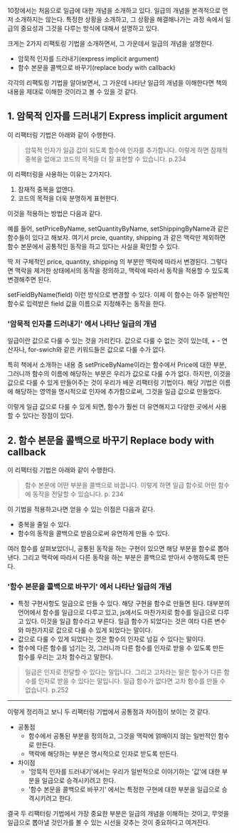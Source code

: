 10장에서는 처음으로 일급에 대한 개념을 소개하고 있다. 일급의 개념을 본격적으로 먼저 소개하지는 않는다. 특정한 상황을 소개하고, 그 상황을 해결해나가는 과정 속에서 일급의 중요성과 그것을 다루는 방식에 대해서 설명하고 있다.

크게는 2가지 리팩토링 기법을 소개하면서, 그 가운데서 일급의 개념을 설명한다.

- 암묵적 인자를 드러내기(express implicit argument)
- 함수 본문을 콜백으로 바꾸기(replace body with callback)

각각의 리팩토링 기법을 알아보면서, 그 가운데 나타난 일급의 개념을 이해한다면 책의 내용을 제대로 이해한 것이라고 볼 수 있을 것 같다.

## 1. 암묵적 인자를 드러내기 Express implicit argument

이 리팩터링 기법은 아래와 같이 수행한다.

> 암묵적 인자가 일급 값이 되도록 함수에 인자를 추가합니다. 이렇게 하면 잠재적 중복을 없애고 코드의 목적을 더 잘 표현할 수 있습니다. p.234

이 리팩터링을 사용하는 이유는 2가지다.

1. 잠재적 중복을 없앤다.
2. 코드의 목적을 더욱 분명하게 표현한다.

이것을 적용하는 방법은 다음과 같다.

예를 들어, setPriceByName, setQuantityByName, setShippingByName과 같은 함수들이 있다고 해보자. 여기서 prcie, quantity, shipping 과 같은 맥락만 제외하면 함수 본문에서 공통적인 동작을 하고 있다는 사실을 확인할 수 있다.

딱 저 구체적인 price, quantity, shipping 의 부분만 맥락에 따라서 변경된다. 그렇다면 맥락을 제거한 상태에서의 동작을 정의하고, 맥락에 따라서 동작을 적용할 수 있도록 변경해주면 된다.

setFieldByName(field) 이런 방식으로 변경할 수 있다. 이제 이 함수는 아주 일반적인 함수로 입력받은 field 값을 이름으로 지정해주는 동작을 한다.

### '암묵적 인자를 드러내기' 에서 나타난 일급의 개념

일급이란 값으로 다룰 수 있는 것을 가리킨다. 값으로 다룰 수 없는 것이 있는데, + - 연산자나, for-swich와 같은 키워드들은 값으로 다룰 수가 없다.

특히 책에서 소개하는 내용 중 setPriceByName이라는 함수에서 Price에 대한 부분, 그러니까 함수의 이름에 해당하는 부분은 우리가 값으로 다룰 수가 없다. 하지만, 이것을 값으로 다룰 수 있게 만들어주는 것이 우리가 배운 리팩터링 기법이다. 해당 기법은 이름에 해당하는 영역을 명시적으로 인자에 추가함으로써, 그것을 일급 값으로 만들었다.

이렇게 일급 값으로 다룰 수 있게 되면, 함수가 훨씬 더 유연해지고 다양한 곳에서 사용할 수 있다는 장점이 있다.

## 2. 함수 본문을 콜백으로 바꾸기 Replace body with callback

이 리팩터링 기법은 아래와 같이 수행한다.

> 함수 본문에 어떤 부분을 콜백으로 바꿉니다. 이렇게 하면 일급 함수로 어떤 함수에 동작을 전달할 수 있습니다. p. 234

이 기법을 적용하고나면 얻을 수 있는 이점은 다음과 같다.

- 중복을 줄일 수 있다.
- 함수의 동작을 콜백으로 받음으로써 유연하게 만들 수 있다.

여러 함수를 살펴보았더니, 공통된 동작을 하는 구현이 있으면 해당 부분을 함수로 뽑아낸다. 그리고 맥락에 따라서 다른 동작을 하는 부분은 콜백으로 받아서 수행하도록 만든다.

### '함수 본문을 콜백으로 바꾸기' 에서 나타난 일급의 개념

- 특정 구현사항도 일급으로 만들 수 있다. 해당 구현을 함수로 만들면 된다. 대부분의 언어에서 함수를 일급으로 다루고 있고, js에서도 마찬가지로 함수를 일급으로 다루고 있다. 이것을 일급 함수라고 부른다. 일급 함수가 되었다는 것은 여타 다른 변수와 마찬가지로 값으로 다룰 수 있게 되었다는 말이다.
- 값으로 다룰 수 있게 되었다는 것은 함수의 인자로 넘길 수 있다는 말이다.
- 함수에 다른 함수를 넘기는 것, 그러니까 다른 함수를 인자로 받을 수 있도록 만든 함수를 우리는 고차 함수라고 말한다.

> 일급은 인자로 전달할 수 있다는 말입니다. 그리고 고차라는 말은 함수가 다른 함수를 인자로 받을 수 있다는 말입니다. 일급 함수가 없다면 고차 함수를 만들 수 없습니다. p.252

---

이렇게 정리하고 보니 두 리팩터링 기법에서 공통점과 차이점이 보이는 것 같다.

- 공통점
  - 함수에서 공통된 부분을 정의하고, 그것을 맥락에 얽매이지 않는 일반적인 함수로 만든다.
  - 맥락에 해당하는 부분은 명시적으로 인자로 받도록 만든다.
- 차이점
  - '암묵적 인자를 드러내기'에서는 우리가 일반적으로 이야기하는 '값'에 대한 부분을 일급으로 승격시키려고 한다.
  - '함수 본문을 콜백으로 바꾸기' 에서는 특정한 구현에 대한 부분을 일급으로 승격시키려고 한다.

결국 두 리팩터링 기법에서 가장 중요한 부분은 일급의 개념을 이해하는 것이고, 무엇을 일급으로 뽑아낼 것인가를 볼 수 있는 시선을 갖추는 것이 중요하다고 여겨진다.
